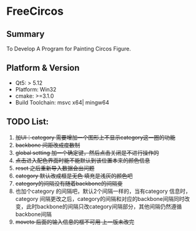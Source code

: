 # FreeCircos
## Summary
To Develop A Program for Painting Circos Figure.
## Platform & Version

- Qt5: > 5.12
- Platform: Win32
- cmake: >=3.1.0
- Build Toolchain: msvc x64| mingw64

## TODO List:
1. ~~加UI：category 需要增加一个图形上不显示category这一圈的功能~~
2. ~~backbone 间距改成度数制~~
3. ~~global setting 加一个确定键，然后点击关闭是不进行操作的~~
4. ~~点击进入配色界面时能不能默认到该位置本来的颜色信息~~
5. ~~reset 之后重新导入数据会出问题~~ 
6. ~~category 默认改成框是无色  填充是浅灰的颜色吧~~
7. ~~category的间隔没有随着backbone的间隔变~~
8. 也加个category 的间隔吧，默认2个间隔一样的，当有category 信息时，category 间隔更改之后，category的间隔和对应的backbone间隔同时改变，此时backbone的间隔只改category间隔部分，其他间隔仍然遵循backbone间隔
9. ~~moveto 后面的输入信息的框不可用  上一版未改完~~
